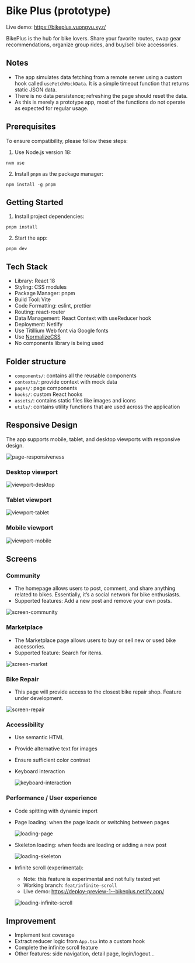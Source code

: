 # Bike Plus (prototype)

Live demo: https://bikeplus.vuongvu.xyz/

BikePlus is the hub for bike lovers. Share your favorite routes, swap gear recommendations, organize group rides, and buy/sell bike accessories.

## Notes

- The app simulates data fetching from a remote server using a custom hook called `useFetchMockData`. It is a simple timeout function that returns static JSON data.
- There is no data persistence; refreshing the page should reset the data.
- As this is merely a prototype app, most of the functions do not operate as expected for regular usage.

## Prerequisites

To ensure compatibility, please follow these steps:

1. Use Node.js version 18:

```
nvm use
```

2. Install `pnpm` as the package manager:

```
npm install -g pnpm
```

## Getting Started

1. Install project dependencies:

```
pnpm install
```

2. Start the app:

```
pnpm dev
```

## Tech Stack

- Library: React 18
- Styling: CSS modules
- Package Manager: pnpm
- Build Tool: Vite
- Code Formatting: eslint, prettier
- Routing: react-router
- Data Management: React Context with useReducer hook
- Deployment: Netlify
- Use Titillium Web font via Google fonts
- Use [NormalizeCSS](https://github.com/necolas/normalize.css/)
- No components library is being used

## Folder structure

- `components/`: contains all the reusable components
- `contexts/`: provide context with mock data
- `pages/`: page components
- `hooks/`: custom React hooks
- `assets/`: contains static files like images and icons
- `utils/`: contains utility functions that are used across the application

## Responsive Design

The app supports mobile, tablet, and desktop viewports with responsive design.

![page-responsiveness](README-assets/page-responsiveness.gif)

### Desktop viewport

![viewport-desktop](README-assets/viewport-desktop.png)

### Tablet viewport

![viewport-tablet](README-assets/viewport-tablet.png)

### Mobile viewport

![viewport-mobile](README-assets/viewport-mobile.png)

## Screens

### Community

- The homepage allows users to post, comment, and share anything related to bikes. Essentially, it’s a social network for bike enthusiasts.
- Supported features: Add a new post and remove your own posts.

![screen-community](README-assets/screen-community.png)

### Marketplace

- The Marketplace page allows users to buy or sell new or used bike accessories.
- Supported feature: Search for items.

![screen-market](README-assets/screen-market.png)

### Bike Repair

- This page will provide access to the closest bike repair shop. Feature under development.

![screen-repair](README-assets/screen-repair.png)

### Accessibility

- Use semantic HTML
- Provide alternative text for images
- Ensure sufficient color contrast
- Keyboard interaction

  ![keyboard-interaction](README-assets/keyboard-interaction.gif)

### Performance / User experience

- Code spitting with dynamic import
- Page loading: when the page loads or switching between pages

  ![loading-page](README-assets/loading-page.gif)

- Skeleton loading: when feeds are loading or adding a new post

  ![loading-skeleton](README-assets/loading-skeleton.gif)

- Infinite scroll (experimental):

  - Note: this feature is experimental and not fully tested yet
  - Working branch: `feat/infinite-scroll`
  - Live demo: https://deploy-preview-1--bikeplus.netlify.app/

  ![loading-infinite-scroll](README-assets/loading-infinite-scroll.gif)

## Improvement

- Implement test coverage
- Extract reducer logic from `App.tsx` into a custom hook
- Complete the infinite scroll feature
- Other features: side navigation, detail page, login/logout...
